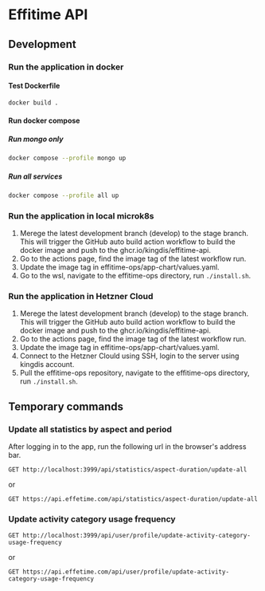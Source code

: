 # Effitime API

## Development

### Run the application in docker
#### Test Dockerfile
```bash
docker build .
```

#### Run docker compose
##### Run mongo only
```bash
docker compose --profile mongo up
```

##### Run all services
```bash
docker compose --profile all up
```

### Run the application in local microk8s
1. Merege the latest development branch (develop) to the stage branch. This will trigger the GitHub auto build action workflow to build the docker image and push to the ghcr.io/kingdis/effitime-api.
2. Go to the actions page, find the image tag of the latest workflow run.
3. Update the image tag in effitime-ops/app-chart/values.yaml.
4. Go to the wsl, navigate to the effitime-ops directory, run `./install.sh`.

### Run the application in Hetzner Cloud
1. Merege the latest development branch (develop) to the stage branch. This will trigger the GitHub auto build action workflow to build the docker image and push to the ghcr.io/kingdis/effitime-api.
2. Go to the actions page, find the image tag of the latest workflow run.
3. Update the image tag in effitime-ops/app-chart/values.yaml.
4. Connect to the Hetzner Clould using SSH, login to the server using kingdis account.
5. Pull the effitime-ops repository, navigate to the effitime-ops directory, run `./install.sh`.


## Temporary commands

### Update all statistics by aspect and period
After logging in to the app, run the following url in the browser's address bar.
```
GET http://localhost:3999/api/statistics/aspect-duration/update-all
```
or
```
GET https://api.effetime.com/api/statistics/aspect-duration/update-all
```

### Update activity category usage frequency
```
GET http://localhost:3999/api/user/profile/update-activity-category-usage-frequency
```
or
```
GET https://api.effetime.com/api/user/profile/update-activity-category-usage-frequency
```
